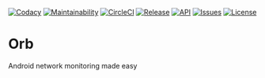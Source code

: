 [![Codacy](https://api.codacy.com/project/badge/Grade/7506107b46da4faf84be2e8b555f75aa)](https://app.codacy.com/manual/ezralazuardy/orb?utm_source=github.com&utm_medium=referral&utm_content=ezralazuardy/orb&utm_campaign=Badge_Grade_Dashboard)
[![Maintainability](https://api.codeclimate.com/v1/badges/3966ef5b3239786fc2b3/maintainability)](https://codeclimate.com/github/ezralazuardy/orb/maintainability)
[![CircleCI](https://img.shields.io/circleci/build/github/ezralazuardy/orb)](https://circleci.com/gh/ezralazuardy/orb)
[![Release](https://img.shields.io/github/v/release/ezralazuardy/orb)](https://jitpack.io/#ezralazuardy/orb)
[![API](https://img.shields.io/badge/API-16%2B-blue.svg?style=flat)](https://android-arsenal.com/api?level=15#l15)
[![Issues](https://img.shields.io/github/issues/ezralazuardy/orb?color=yellow)](https://github.com/ezralazuardy/orb/issues)
[![License](https://img.shields.io/github/license/ezralazuardy/orb)](https://github.com/ezralazuardy/orb/blob/master/LICENSE)

# Orb
Android network monitoring made easy
